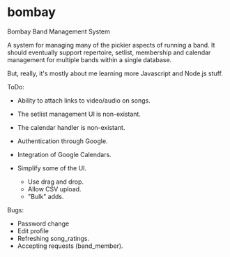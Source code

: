 bombay
======

Bombay Band Management System

A system for managing many of the pickier aspects of running a band.  It should eventually support repertoire,
setlist, membership and calendar management for multiple bands within a single database.

But, really, it's mostly about me learning more Javascript and Node.js stuff.

ToDo:
- Ability to attach links to video/audio on songs.

- The setlist management UI is non-existant.
- The calendar handler is non-existant.
- Authentication through Google.
- Integration of Google Calendars.
- Simplify some of the UI.
  - Use drag and drop.
  - Allow CSV upload.
  - "Bulk" adds.


Bugs:
- Password change
- Edit profile
- Refreshing song_ratings.
- Accepting requests (band_member).